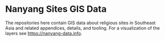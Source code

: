 # Nanyang Sites GIS Data

The repositories here contain GIS data about religious sites in Southeast Asia and related appendices, details, and tooling. For a visualization of the layers see https://nanyang-data.info.
